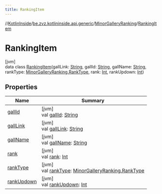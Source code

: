 ```yaml
---
title: RankingItem
---
```

//[KotlinInside](../../../../index.html)/[be.zvz.kotlininside.api.generic](../../index.html)/[MinorGalleryRanking](../index.html)/[RankingItem](index.html)



# RankingItem



[jvm]\
data class [RankingItem](index.html)(gallLink: [String](https://kotlinlang.org/api/latest/jvm/stdlib/kotlin/-string/index.html), gallId: [String](https://kotlinlang.org/api/latest/jvm/stdlib/kotlin/-string/index.html), gallName: [String](https://kotlinlang.org/api/latest/jvm/stdlib/kotlin/-string/index.html), rankType: [MinorGalleryRanking.RankType](../-rank-type/index.html), rank: [Int](https://kotlinlang.org/api/latest/jvm/stdlib/kotlin/-int/index.html), rankUpdown: [Int](https://kotlinlang.org/api/latest/jvm/stdlib/kotlin/-int/index.html))



## Properties


| Name | Summary |
|---|---|
| [gallId](gall-id.html) | [jvm]<br>val [gallId](gall-id.html): [String](https://kotlinlang.org/api/latest/jvm/stdlib/kotlin/-string/index.html) |
| [gallLink](gall-link.html) | [jvm]<br>val [gallLink](gall-link.html): [String](https://kotlinlang.org/api/latest/jvm/stdlib/kotlin/-string/index.html) |
| [gallName](gall-name.html) | [jvm]<br>val [gallName](gall-name.html): [String](https://kotlinlang.org/api/latest/jvm/stdlib/kotlin/-string/index.html) |
| [rank](rank.html) | [jvm]<br>val [rank](rank.html): [Int](https://kotlinlang.org/api/latest/jvm/stdlib/kotlin/-int/index.html) |
| [rankType](rank-type.html) | [jvm]<br>val [rankType](rank-type.html): [MinorGalleryRanking.RankType](../-rank-type/index.html) |
| [rankUpdown](rank-updown.html) | [jvm]<br>val [rankUpdown](rank-updown.html): [Int](https://kotlinlang.org/api/latest/jvm/stdlib/kotlin/-int/index.html) |

